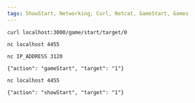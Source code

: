 ```yaml
---
tags: ShowStart, Networking, Curl, Netcat, GameStart, Games
---
```


<!-- Internal commands -->


```
curl localhost:3000/game/start/target/0
```

<!-- connect to the socket -->

```
nc localhost 4455
```


<!-- connect from outside -->
```
nc IP_ADDRESS 3120
```

<!-- Send the gameStart action with target 1 -->
```
{"action": "gameStart", "target": "1"}   
```

<!-- New commands -->

<!-- Connect to the new server -->
```
nc localhost 4455
```

<!-- Send the showStart action with target 1 -->
```
{"action": "showStart", "target": "1"}
```
